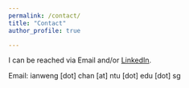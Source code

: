 ```yaml
---
permalink: /contact/
title: "Contact"
author_profile: true

---
```


I can be reached via Email and/or [LinkedIn](https://www.linkedin.com/in/sophia-iwchan/).

Email: ianweng [dot] chan [at] ntu [dot] edu [dot] sg
